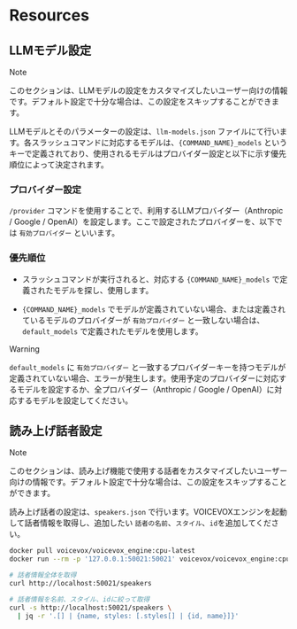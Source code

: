 # Resources

## LLMモデル設定

> [!NOTE]
> このセクションは、LLMモデルの設定をカスタマイズしたいユーザー向けの情報です。デフォルト設定で十分な場合は、この設定をスキップすることができます。

LLMモデルとそのパラメーターの設定は、`llm-models.json` ファイルにて行います。各スラッシュコマンドに対応するモデルは、`{COMMAND_NAME}_models` というキーで定義されており、使用されるモデルはプロバイダー設定と以下に示す優先順位によって決定されます。

### プロバイダー設定

`/provider` コマンドを使用することで、利用するLLMプロバイダー（Anthropic / Google / OpenAI）を設定します。ここで設定されたプロバイダーを、以下では `有効プロバイダー` といいます。

### 優先順位

* スラッシュコマンドが実行されると、対応する `{COMMAND_NAME}_models` で定義されたモデルを探し、使用します。

* `{COMMAND_NAME}_models` でモデルが定義されていない場合、または定義されているモデルのプロバイダーが `有効プロバイダー` と一致しない場合は、`default_models` で定義されたモデルを使用します。

> [!WARNING]
> `default_models` に `有効プロバイダー` と一致するプロバイダーキーを持つモデルが定義されていない場合、エラーが発生します。使用予定のプロバイダーに対応するモデルを設定するか、全プロバイダー（Anthropic / Google / OpenAI）に対応するモデルを設定してください。

## 読み上げ話者設定

> [!NOTE]
> このセクションは、読み上げ機能で使用する話者をカスタマイズしたいユーザー向けの情報です。デフォルト設定で十分な場合は、この設定をスキップすることができます。

読み上げ話者の設定は、`speakers.json` で行います。VOICEVOXエンジンを起動して話者情報を取得し、追加したい `話者の名前`、`スタイル`、`id`を追加してください。

```bash
docker pull voicevox/voicevox_engine:cpu-latest
docker run --rm -p '127.0.0.1:50021:50021' voicevox/voicevox_engine:cpu-latest

# 話者情報全体を取得
curl http://localhost:50021/speakers

# 話者情報を名前、スタイル、idに絞って取得
curl -s http://localhost:50021/speakers \
  | jq -r '.[] | {name, styles: [.styles[] | {id, name}]}'
```
